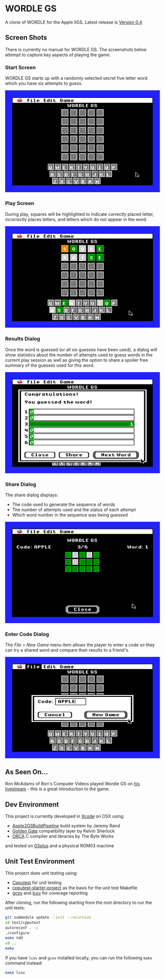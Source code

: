 # WORDLE GS
A clone of WORDLE for the Apple IIGS. Latest release is [Version 0.4](https://github.com/dmalec/Wordle.GS/releases/tag/v0.4)

## Screen Shots

There is currently no manual for WORDLE GS. The screenshots below attempt to capture key aspects of playing the game.

### Start Screen

WORDLE GS starts up with a randomly selected secret five letter word which you have six attempts to guess.

![WordleGS Play](docs/WordleGS_start.png)

### Play Screen

During play, squares will be highlighted to indicate correctly placed letter, incorrectly places letters, and letters which do not appear in the word.

![WordleGS Play](docs/WordleGS_play.png)

### Results Dialog

Once the word is guessed (or all six guesses have been used), a dialog will show statistics about the number of attempts used to guess words in the current play session as well as giving the option to share a spoiler free summary of the guesses used for this word. 

![WordleGS Play](docs/WordleGS_win.png)

### Share Dialog

The share dialog displays:

- The code used to generate the sequence of words
- The number of attempts used and the status of each attempt
- Which word number in the sequence was being guessed

![WordleGS Share](docs/WordleGS_share.png)

### Enter Code Dialog

The _File_ > _New Game_ menu item allows the player to enter a code so they can try a shared word and compare their results to a friend's.

![WordleGS Enter Code](docs/WordleGS_code.png)

## As Seen On...

Ron McAdams of Ron's Computer Videos played Wordle GS on [his livestream](https://youtu.be/fyzRyB9RvmM) - this is a great introduction to the game.

## Dev Environment

This project is currently developed in [Xcode](https://developer.apple.com/xcode/) on OSX using:

* [Apple2GSBuildPipeline](https://github.com/jeremysrand/Apple2GSBuildPipeline) build system by Jeremy Rand
* [Golden Gate](https://goldengate.gitlab.io/about/) compatibility layer by Kelvin Sherlock
* [ORCA](https://juiced.gs/vendor/byteworks/) C compiler and libraries by The Byte Works

and tested on [GSplus](https://apple2.gs/plus/) and a physical ROM03 machine

## Unit Test Environment

This project does unit testing using:

* [Cpputest](https://cpputest.github.io/index.html) for unit testing
* [cpputest-starter-project](https://github.com/jwgrenning/cpputest-starter-project) as the basis for the unit test Makefile
* [gcov](https://gcc.gnu.org/onlinedocs/gcc/Gcov.html) and [lcov](http://ltp.sourceforge.net/coverage/lcov.php) for coverage reporting

After cloning, run the following starting from the root directory to run the unit tests:

```bash
git submodule update --init --recursive
cd test/cpputest
autoreconf . -i
./configure
make tdd
cd ..
make
```

If you have `lcov` and `gcov` installed locally, you can run the following `make` command instead:

```bash
make lcov
```
